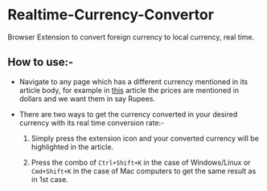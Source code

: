 # Realtime-Currency-Convertor

Browser Extension to convert foreign currency to local currency, real time.

## How to use:-

- Navigate to any page which has a different currency mentioned in its article body, for example in [this](https://www.smartprix.com/bytes/samsung-galaxy-note-10-realme-5-pro-realme-5-mi-a3-launch-in-india-next-week-heres-what-to-expect/) article the prices are mentioned in dollars and we want them in say Rupees.

- There are two ways to get the currency converted in your desired currency with its real time conversion rate:- 
  1. Simply press the extension icon and your converted currency will be highlighted in the article.

  2. Press the combo of `Ctrl+Shift+K` in the case of Windows/Linux or `Cmd+Shift+K` in the case of Mac computers to get the same result as in 1st case.
